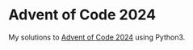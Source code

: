 # Advent of Code 2024
My solutions to [Advent of Code 2024](https://adventofcode.com/2024/) using Python3.
